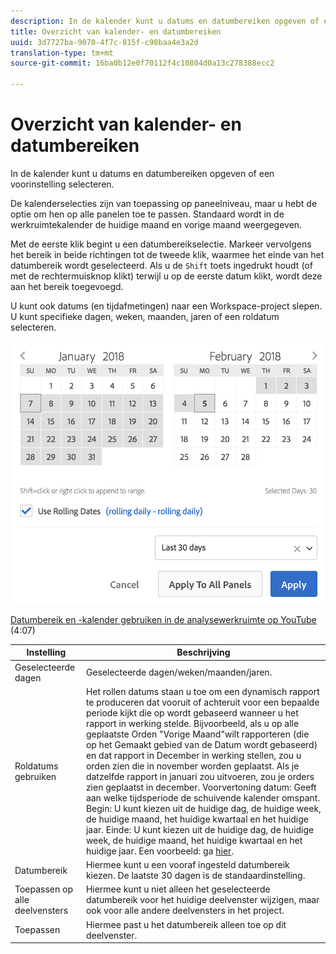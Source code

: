 ```yaml
---
description: In de kalender kunt u datums en datumbereiken opgeven of een voorinstelling selecteren.
title: Overzicht van kalender- en datumbereiken
uuid: 3d7727ba-9070-4f7c-815f-c98baa4e3a2d
translation-type: tm+mt
source-git-commit: 16ba0b12e0f70112f4c10804d0a13c278388ecc2

---
```



# Overzicht van kalender- en datumbereiken

In de kalender kunt u datums en datumbereiken opgeven of een voorinstelling selecteren.

De kalenderselecties zijn van toepassing op paneelniveau, maar u hebt de optie om hen op alle panelen toe te passen. Standaard wordt in de werkruimtekalender de huidige maand en vorige maand weergegeven.

Met de eerste klik begint u een datumbereikselectie. Markeer vervolgens het bereik in beide richtingen tot de tweede klik, waarmee het einde van het datumbereik wordt geselecteerd. Als u de `Shift` toets ingedrukt houdt (of met de rechtermuisknop klikt) terwijl u op de eerste datum klikt, wordt deze aan het bereik toegevoegd.

U kunt ook datums (en tijdafmetingen) naar een Workspace-project slepen. U kunt specifieke dagen, weken, maanden, jaren of een roldatum selecteren.

![](assets/aw_calendar.png)

[Datumbereik en -kalender gebruiken in de analysewerkruimte op YouTube](https://www.youtube.com/watch?v=L4FSrxr3SDA&list=PL2tCx83mn7GuNnQdYGOtlyCu0V5mEZ8sS&index=28) (4:07)


| Instelling | Beschrijving |
|--- |--- |
| Geselecteerde dagen | Geselecteerde dagen/weken/maanden/jaren. |
| Roldatums gebruiken | Het rollen datums staan u toe om een dynamisch rapport te produceren dat vooruit of achteruit voor een bepaalde periode kijkt die op wordt gebaseerd wanneer u het rapport in werking stelde. Bijvoorbeeld, als u op alle geplaatste Orden &quot;Vorige Maand&quot;wilt rapporteren (die op het Gemaakt gebied van de Datum wordt gebaseerd) en dat rapport in December in werking stellen, zou u orden zien die in november worden geplaatst. Als je datzelfde rapport in januari zou uitvoeren, zou je orders zien geplaatst in december.  Voorvertoning datum: Geeft aan welke tijdsperiode de schuivende kalender omspant.  Begin: U kunt kiezen uit de huidige dag, de huidige week, de huidige maand, het huidige kwartaal en het huidige jaar.  Einde: U kunt kiezen uit de huidige dag, de huidige week, de huidige maand, het huidige kwartaal en het huidige jaar.  Een voorbeeld: ga [hier](/help/analyze/analysis-workspace/components/calendar-date-ranges/custom-date-ranges.md). |
| Datumbereik | Hiermee kunt u een vooraf ingesteld datumbereik kiezen. De laatste 30 dagen is de standaardinstelling. |
| Toepassen op alle deelvensters | Hiermee kunt u niet alleen het geselecteerde datumbereik voor het huidige deelvenster wijzigen, maar ook voor alle andere deelvensters in het project. |
| Toepassen | Hiermee past u het datumbereik alleen toe op dit deelvenster. |
